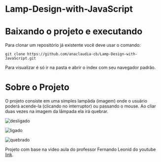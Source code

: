# Lamp-Design-with-JavaScript

<h1>Baixando o projeto e executando</h1>

Para clonar um repositório já existente você deve usar o comando: 

```
git clone https://github.com/anaclaudia-cb/Lamp-Design-with-JavaScript.git
```

Para visualizar é só ir na pasta e abrir o index com seu navegador padrão.

<h1>Sobre o Projeto</h1>

O projeto consiste em uma simples lampâda (imagem) onde o usuário poderá acende-la (clicando no interruptor) ou passando o mouse. Ao cliar duas vezes na imagem da lâmpada ela irá quebrar. 

![desligado](https://imgur.com/rnDxIdN.png)

![ligado](https://imgur.com/ywKvc5R.png)

![quebrado](https://imgur.com/cf1Y0SY.png)

Projeto com base na video aula do professor Fernando Leonid do youtube [link](https://www.youtube.com/watch?v=4r0zOW9Zn-Y).
